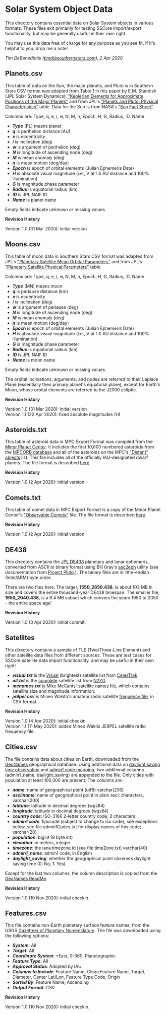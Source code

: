 Solar System Object Data
========================

This directory contains essential data on Solar System objects in various formats.  These files exit primarily for testing SSCore import/export functionality, but may be generally useful in their own right.

You may use this data free of charge for any purpose as you see fit.  If it's helpful to you, drop me a note!

_Tim DeBenedictis (timd@southernstars.com), 2 Apr 2020_

Planets.csv
-----------

This table of data on the Sun, the major planets, and Pluto is in Southern Stars CSV format was adapted from Table 1 in this paper by E.M. Standish (JPL Solar System Dynamics), ["Keplerian Elements for Approximate Positions of the Major Planets"](https://ssd.jpl.nasa.gov/txt/p_elem_t1.txt) and from JPL's ["Planets and Pluto: Physical Characteristics"](https://ssd.jpl.nasa.gov/?planet_phys_par) table.  Data for the Sun is from NASA's ["Sun Fact Sheet"](https://nssdc.gsfc.nasa.gov/planetary/factsheet/sunfact.html).

Columns are: Type, q, e, i, w, N, M, n, Epoch, H, G, Radius, ID, Name

- **_Type_** (PL) means planet
- **_q_** is perihelion distance (AU)
- **_e_** is eccentricity
- **_i_** is inclination (deg)
- **_w_** is argument of perihelion (deg)
- **_N_** is longitude of ascending node (deg)
- **_M_** is mean anomaly (deg)
- **_n_** is mean motion (deg/day)
- **_Epoch_** is epoch of orbital elements (Julian Ephemeris Date)
- **_H_** is absolute visual magnitude (i.e., V at 1.0 AU distance and 100% illumination)
- **_G_** is magnitude phase parameter
- **_Radius_** is equatorial radius (km)
- **_ID_** is JPL NAIF ID
- **_Name_** is planet name

Empty fields indicate unknown or missing values.

**Revision History**

Version 1.0 (31 Mar 2020): initial version

Moons.csv
---------

This table of moon data in Southern Stars CSV format was adapted from JPL's ["Planetary Satellite Mean Orbital Parameters"](https://ssd.jpl.nasa.gov/?sat_elem) and from JPL's ["Planetary Satellite Physical Parameters"](https://ssd.jpl.nasa.gov/?sat_phys_par) table.

Columns are: Type, q, e, i, w, N, M, n, Epoch, H, G, Radius, ID, Name

- **_Type_** (MN) means moon
- **_q_** is periapse distance (km)
- **_e_** is eccentricity
- **_i_** is inclination (deg)
- **_w_** is argument of periapse (deg)
- **_N_** is longitude of ascending node (deg)
- **_M_** is mean anomaly (deg)
- **_n_** is mean motion (deg/day)
- **_Epoch_** is epoch of orbital elements (Julian Ephemeris Date)
- **_H_** is absolute visual magnitude (i.e., V at 1.0 AU distance and 100% illumination)
- **_G_** is magnitude phase parameter
- **_Radius_** is equatorial radius (km)
- **_ID_** is JPL NAIF ID
- **_Name_** is moon name

Empty fields indicate unknown or missing values.

The orbital inclinations, arguments, and nodes are referred to their Laplace Plane (essentially their primary planet's equatorial plane), except for Earth's Moon, whose orbital elements are referred to the J2000 ecliptic.

**Revision History**

Version 1.0 (31 Mar 2020): initial version  
Version 1.1 (22 Apr 2020): fixed absolute magnitudes (H)

Asteroids.txt
-------------

This table of asteroid data in MPC Export Format was compiled from the [Minor Planet Center](https://www.minorplanetcenter.net/iau/mpc.html).  It includes the first 10,000 numbered asteroids from the [MPCORB database](https://www.minorplanetcenter.net/iau/MPCORB/MPCORB.DAT) and all of the asteroids on the MPC's ["Distant"  objects](https://www.minorplanetcenter.net/iau/MPCORB/Distant.txt) list.  This file includes all of the officially IAU-designated dwarf planets.  The file format is described [here](https://www.minorplanetcenter.net/iau/info/MPOrbitFormat.html).

**Revision History**

Version 1.0 (2 Apr 2020): initial version

Comets.txt
----------

This table of comet data in MPC Export Format is a copy of the Minor Planet Center's ["Observable Comets"](https://www.minorplanetcenter.net/iau/MPCORB/CometEls.txt) file.  The file format is described [here](https://www.minorplanetcenter.net/iau/info/CometOrbitFormat.html).

**Revision History**

Version 1.0 (2 Apr 2020): initial version

DE438
-----

This directory contains the [JPL DE438](ftp://ssd.jpl.nasa.gov/pub/eph/planets/ascii/de438/) planetary and lunar ephemeris, converted from ASCII to binary format using Bill Gray's [asc2eph](https://github.com/Bill-Gray/jpl_eph) utility (see documentation from [Project Pluto](https://www.projectpluto.com/jpl_eph.htm#asc2eph).).  The binary files are in little-endian (Intel/ARM) byte order.

There are two files here.  The larger, **1550_2650.438**, is about 103 MB in size and covers the entire thousand-year DE438 timespan.  The smaller file, **1950_2040.438**, is a 9.4 MB subset which convers the years 1950 to 2050 - the entire space age!

**Revision History**

Version 1.0 (3 Apr 2020): initial commit.

Satellites
----------

This directory contains a sample of TLE (Two/Three-Line Element) and other satellite data files from different sources.  These are test cases for SSCore satellite data import functionality, and may be useful in their own right!

- **_visual.txt_** is the [Visual](http://www.celestrak.com/NORAD/elements/visual.txt) (brightest) satellite list from [CelesTrak](http://www.celestrak.com)
- **_all.txt_** is the [complete](https://www.n2yo.com/tle2/3line.tle) satellite list from [N2YO](https://www.n2yo.com)
- **_mcnames.txt_** is Mike McCants' satellite [names file](https://www.prismnet.com/~mmccants/tles/mcnames.zip), which contains satellite size and magnitude information.
- **_je9pel.csv_** is Mineo Wakita's amateur radio satellite [frequency file](http://www.ne.jp/asahi/hamradio/je9pel/satslist.csv), in CSV format.

**Revision History**

Version 1.0 (4 Apr 2020): initial checkin.  
Version 1.1 (11 May 2020): added Mineo Wakita JE9PEL satellite radio frequency file.

Cities.csv
----------

The file contains data about cities on Earth, downloaded from the [GeoNames](http://download.geonames.org/export/dump/cities1000.zip) geographical database.  Using additional data on [daylight saving time observation](http://download.geonames.org/export/dump/timeZones.txt) and [admin1 code mapping](http://download.geonames.org/export/dump/admin1CodesASCII.txt), two additional columns (admin1_name, daylight_saving) are appended to the file.  Only cities with population at least 100,000 are present.  The columns are:

- **_name_**:  name of geographical point (utf8) varchar(200)
- **_asciiname_**:  name of geographical point in plain ascii characters, varchar(200)
- **_latitude_**:  latitude in decimal degrees (wgs84)
- **_longitude_**:  latitude in decimal degrees (wgs84)
- **_country code_**:  ISO-3166 2-letter country code, 2 characters
- **_admin1 code_**:  fipscode (subject to change to iso code), see exceptions below, see file admin1Codes.txt for display names of this code; varchar(20)
- **_population_**:  bigint (8 byte int) 
- **_elevation_**:  in meters, integer
- **_timezone_**:  the iana timezone id (see file timeZone.txt) varchar(40)
- **_admin1_name_**:  admin1 code, in English
- **_daylight_saving_**:  whether the geographical point observes daylight saving time (0: No, 1: Yes)

Except for the last two columns, the column description is copied from the [GeoNames ReadMe](http://download.geonames.org/export/dump/readme.txt).

**Revision History**

Version 1.0 (10 Nov 2020): initial checkin.

Features.csv
--------

This file contains non-Earth planetary surface feature names, from the USGS [Gazetteer of Planetary Nomenclature](https://planetarynames.wr.usgs.gov/AdvancedSearch).  The file was downloaded using the following options:

- **_System_**: All
- **_Target_**: All
- **_Coordinate System_**: +East, 0-360, Planetographic
- **_Feature Type_**: All
- **_Approval Status_**: Adopted by IAU
- **_Columns to Include_**:  Feature Name, Clean Feature Name, Target, Diameter, Center Lat/Lon, Feature Type Code, Origin
- **_Sorted By_**: Feature Name, Ascending
- **_Output Format_**: CSV

**Revision History**

Version 1.0 (10 Nov 2020): initial checkin.  